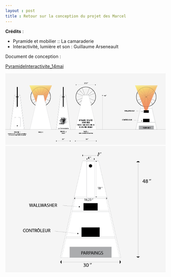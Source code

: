 ```yaml
---
layout : post
title : Retour sur la conception du projet des Marcel
---
```


**Crédits** :
   
* Pyramide et mobilier :: La camaraderie 
* Interactivité, lumière et son : Guillaume Arseneault

Document de conception : 

[PyramideInteractivite_14mai](http://raw.githubusercontent.com/gllmAR/velokino/gh-pages/_posts/assets/pyramideInteractivite_14mai.pdf)

![image](http://raw.githubusercontent.com/gllmAR/velokino/gh-pages/_posts/assets/demoStruct1.png)
![image](http://raw.githubusercontent.com/gllmAR/velokino/gh-pages/_posts/assets/demoStruct3.png)

